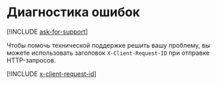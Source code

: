 # Диагностика ошибок

[!INCLUDE [ask-for-support](ask-for-support.md)]

Чтобы помочь технической поддержке решить вашу проблему, вы можете использовать заголовок `X-Client-Request-ID` при отправке HTTP-запросов.

[!INCLUDE [x-client-request-id](x-client-request-id.md)]